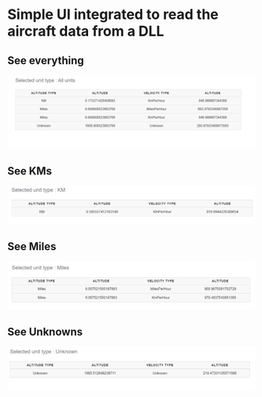 # Simple UI integrated to read the aircraft data from a DLL

## See everything

![alt text](https://github.com/damithg/anv/blob/main/Anvil.WebUI/wwwroot/images/all.png)

## See KMs

![alt text](https://github.com/damithg/anv/blob/main/Anvil.WebUI/wwwroot/images/km.png)


## See Miles

![alt text](https://github.com/damithg/anv/blob/main/Anvil.WebUI/wwwroot/images/miles.png)


## See Unknowns

![alt text](https://github.com/damithg/anv/blob/main/Anvil.WebUI/wwwroot/images/unknown.png)
